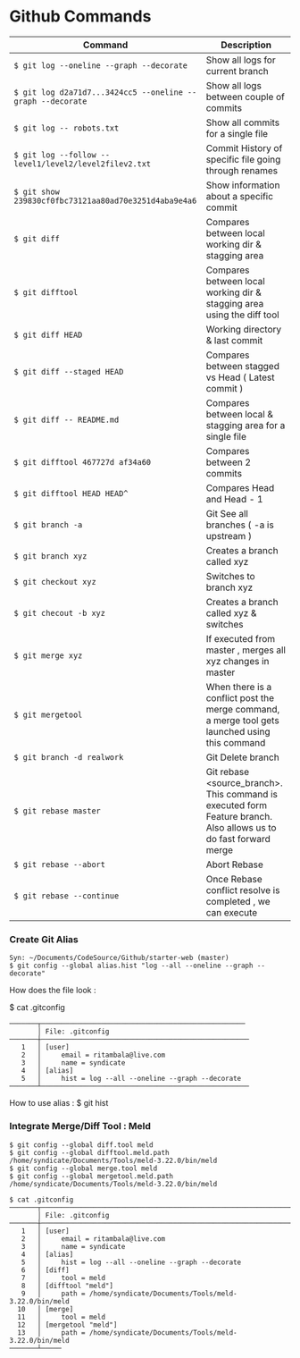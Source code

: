 # Github Commands

| Command | Description |
| --- | --- |
| `$ git log --oneline --graph --decorate` | Show all logs for current branch |
| `$ git log d2a71d7...3424cc5 --oneline --graph --decorate` | Show all logs between couple of commits |
| `$ git log -- robots.txt` | Show all commits for a single file |
| `$ git log --follow -- level1/level2/level2filev2.txt`| Commit History of specific file going through renames |
| `$ git show 239830cf0fbc73121aa80ad70e3251d4aba9e4a6`| Show information about a specific commit | 
| `$ git diff`| Compares between local working dir & stagging area | 
| `$ git difftool` | Compares between local working dir & stagging area using the diff tool | 
| `$ git diff HEAD` | Working directory & last commit | 
| `$ git diff --staged HEAD` | Compares between stagged vs Head ( Latest commit ) | 
| `$ git diff -- README.md` | Compares between local & stagging area for a single file | 
| `$ git difftool 467727d af34a60` | Compares between 2 commits | 
| `$ git difftool HEAD HEAD^` | Compares Head and Head - 1  | 
| `$ git branch -a` | Git See all branches ( -a is upstream ) |
| `$ git branch xyz ` | Creates a branch called xyz |
| `$ git checkout xyz ` | Switches to branch xyz |
| `$ git checout -b xyz ` | Creates a branch called xyz & switches |
| `$ git merge xyz ` | If executed from master , merges all xyz changes in master |
| `$ git mergetool ` | When there is a conflict  post the merge command, a merge tool gets launched using this command|
| `$ git branch -d realwork ` | Git Delete branch  |
| `$ git rebase master ` | Git rebase <source_branch>. This command is executed form Feature branch. Also allows us to do fast forward merge |
| `$ git rebase --abort` | Abort Rebase |
| `$ git rebase --continue` | Once Rebase conflict resolve is completed , we can execute  |



### Create Git Alias
```
Syn: ~/Documents/CodeSource/Github/starter-web (master)
$ git config --global alias.hist "log --all --oneline --graph --decorate"
```
How does the file look : 

$ cat .gitconfig 
```
───────┬───────────────────────────────────────────────────
       │ File: .gitconfig
───────┼────────────────────────────────────────────────────
   1   │ [user]
   2   │     email = ritambala@live.com
   3   │     name = syndicate
   4   │ [alias]
   5   │     hist = log --all --oneline --graph --decorate
───────┴────────────────────────────────────────────────────
```
How to use alias : $ git hist

###  Integrate Merge/Diff Tool : Meld

```
$ git config --global diff.tool meld
$ git config --global difftool.meld.path /home/syndicate/Documents/Tools/meld-3.22.0/bin/meld
$ git config --global merge.tool meld
$ git config --global mergetool.meld.path /home/syndicate/Documents/Tools/meld-3.22.0/bin/meld
```
```
$ cat .gitconfig 
───────┬───────────────────────────────────────────────────────────────────────────────────────────
       │ File: .gitconfig
───────┼───────────────────────────────────────────────────────────────────────────────────────────
   1   │ [user]
   2   │     email = ritambala@live.com
   3   │     name = syndicate
   4   │ [alias]
   5   │     hist = log --all --oneline --graph --decorate
   6   │ [diff]
   7   │     tool = meld
   8   │ [difftool "meld"]
   9   │     path = /home/syndicate/Documents/Tools/meld-3.22.0/bin/meld
  10   │ [merge]
  11   │     tool = meld
  12   │ [mergetool "meld"]
  13   │     path = /home/syndicate/Documents/Tools/meld-3.22.0/bin/meld
───────┴─────

```
